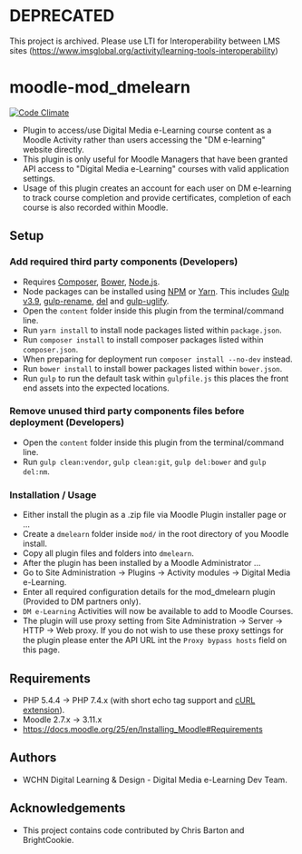 # DEPRECATED
 This project is archived. Please use LTI for Interoperability between LMS sites (https://www.imsglobal.org/activity/learning-tools-interoperability)

# moodle-mod_dmelearn
[![Code Climate](https://codeclimate.com/github/dmelearn/moodle-mod_dmelearn/badges/gpa.svg)](https://codeclimate.com/github/dmelearn/moodle-mod_dmelearn)
- Plugin to access/use Digital Media e-Learning course content as a Moodle Activity rather than users accessing the "DM e-learning" website directly.
- This plugin is only useful for Moodle Managers that have been granted API access to "Digital Media e-Learning" courses with valid application settings.
- Usage of this plugin creates an account for each user on DM e-learning to track course completion and provide certificates, completion of each course is also recorded within Moodle.

## Setup
### Add required third party components (Developers)
- Requires [Composer](https://getcomposer.org/), [Bower](http://bower.io/), [Node.js](https://nodejs.org/).
- Node packages can be installed using [NPM](https://www.npmjs.com/) or [Yarn](https://yarnpkg.com/).
This includes [Gulp v3.9](http://gulpjs.com/), [gulp-rename](https://www.npmjs.com/package/gulp-rename), [del](https://www.npmjs.com/package/del) and [gulp-uglify](https://www.npmjs.com/package/gulp-uglify).
- Open the `content` folder inside this plugin from the terminal/command line.
- Run `yarn install` to install node packages listed within `package.json`.
- Run `composer install` to install composer packages listed within `composer.json`.
- When preparing for deployment run `composer install --no-dev` instead.
- Run `bower install` to install bower packages listed within `bower.json`.
- Run `gulp` to run the default task within `gulpfile.js` this places the front end assets into the expected locations.

### Remove unused third party components files before deployment (Developers)
- Open the `content` folder inside this plugin from the terminal/command line.
- Run `gulp clean:vendor`, `gulp clean:git`, `gulp del:bower` and `gulp del:nm`.

### Installation / Usage
* Either install the plugin as a .zip file via Moodle Plugin installer page or ...
* Create a `dmelearn` folder inside `mod/` in the root directory of you Moodle install.
* Copy all plugin files and folders into `dmelearn`.
* After the plugin has been installed by a Moodle Administrator ...
* Go to Site Administration -> Plugins -> Activity modules -> Digital Media e-Learning.
* Enter all required configuration details for the mod_dmelearn plugin (Provided to DM partners only).
* `DM e-Learning` Activities will now be available to add to Moodle Courses.
* The plugin will use proxy setting from Site Administration -> Server -> HTTP -> Web proxy.
If you do not wish to use these proxy settings for the plugin please enter the API URL int the ``Proxy bypass hosts`` field on this page.

## Requirements
- PHP 5.4.4 -> PHP 7.4.x (with short echo tag support and [cURL extension](http://php.net/manual/en/book.curl.php)).
- Moodle 2.7.x -> 3.11.x
- https://docs.moodle.org/25/en/Installing_Moodle#Requirements

## Authors
- WCHN Digital Learning & Design - Digital Media e-Learning Dev Team.

## Acknowledgements
- This project contains code contributed by Chris Barton and BrightCookie.
